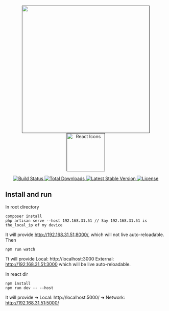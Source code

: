 <p align="center">
    <a href="" target="_blank">
        <img src="https://raw.githubusercontent.com/laravel/art/master/logo-lockup/5%20SVG/2%20CMYK/1%20Full%20Color/laravel-logolockup-cmyk-red.svg" width="400">
    </a>
    <a href="">
        <img src="https://rawgit.com/gorangajic/react-icons/master/react-icons.svg" width="120" alt="React Icons">
    </a>
</p>

<p align="center">
    <a href="https://travis-ci.org/laravel/framework">
        <img src="https://travis-ci.org/laravel/framework.svg" alt="Build Status">
    </a>
    <a href="https://packagist.org/packages/laravel/framework">
        <img src="https://img.shields.io/packagist/dt/laravel/framework" alt="Total Downloads">
    </a>
    <a href="https://packagist.org/packages/laravel/framework">
        <img src="https://img.shields.io/packagist/v/laravel/framework" alt="Latest Stable Version">
    </a>
    <a href="https://packagist.org/packages/laravel/framework">
        <img src="https://img.shields.io/packagist/l/laravel/framework" alt="License">
    </a>
</p>

## Install and run

In root directory 
```
composer install
php artisan serve --host 192.168.31.51 // Say 192.168.31.51 is the_local_ip of my device
```
It will provide http://192.168.31.51:8000/, which will not live auto-reloadable.
Then
```
npm run watch
```
Tt will provide 
Local: http://localhost:3000
External: http://192.168.31.51:3000
which will be live auto-reloadable.

In react dir
```
npm install
npm run dev -- --host
```
It will provide
  ➜  Local:   http://localhost:5000/
  ➜  Network: http://192.168.31.51:5000/
  
